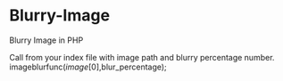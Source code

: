 # Blurry-Image
Blurry Image in PHP


Call from your index file with image path and blurry percentage number.
imageblurfunc($image[0],$blur_percentage); 
